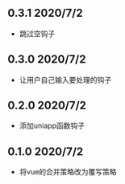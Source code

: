 ## 0.3.1 2020/7/2

- 跳过空钩子

## 0.3.0 2020/7/2

- 让用户自己输入要处理的钩子

## 0.2.0 2020/7/2

- 添加uniapp函数钩子

## 0.1.0 2020/7/2

- 将vue的合并策略改为覆写策略